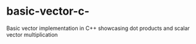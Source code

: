 # basic-vector-c-
Basic vector implementation in C++ showcasing dot products and scalar vector multiplication 
